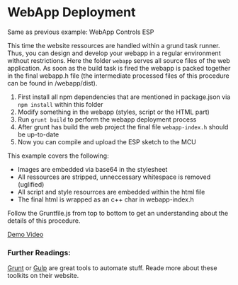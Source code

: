 # WebApp Deployment

Same as previous example: WebApp Controls ESP

This time the website ressources are handled within a grund task runner. Thus, you can design and develop your webapp in a regular environment without restrictions. Here the folder ``webapp`` serves all source files of the web application. As soon as the build task is fired the webapp is packed together in the final webapp.h file (the intermediate processed files of this procedure can be found in /webapp/dist).

1. First install all npm dependencies that are mentioned in package.json via ``npm install`` within this folder
2. Modify something in the webapp (styles, script or the HTML part)
3. Run ``grunt build`` to perform the webapp deployment process
4. After grunt has build the web project the final file ``webapp-index.h`` should be up-to-date
5. Now you can compile and upload the ESP sketch to the MCU

This example covers the following:
- Images are embedded via base64 in the stylesheet
- All ressources are stripped, unneccessary whitespace is removed (uglified)
- All script and style resourrces are embedded within the html file
- The final html is wrapped as an c++ char in webapp-index.h

Follow the Gruntfile.js from top to bottom to get an understanding about the details of this procedure.

[Demo Video](demo_webapp_deployment.mp4)

### Further Readings:

[Grunt](https://gruntjs.com) or [Gulp](https://gulpjs.com) are great tools to automate stuff. Reade more about these toolkits on their website.